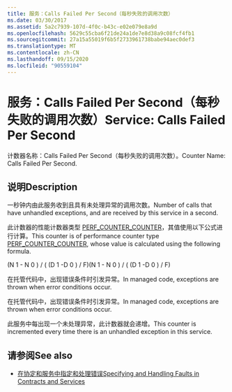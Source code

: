 ```yaml
---
title: 服务：Calls Failed Per Second（每秒失败的调用次数）
ms.date: 03/30/2017
ms.assetid: 5a2c7939-107d-4f0c-b43c-e02e079e8a9d
ms.openlocfilehash: 5629c55cba6f21de24a1de7e8d38a9c08fcf4fb1
ms.sourcegitcommit: 27a15a55019f6b5f2733961738babe94aec0def3
ms.translationtype: MT
ms.contentlocale: zh-CN
ms.lasthandoff: 09/15/2020
ms.locfileid: "90559104"
---
```

# <a name="service-calls-failed-per-second"></a><span data-ttu-id="5980f-102">服务：Calls Failed Per Second（每秒失败的调用次数）</span><span class="sxs-lookup"><span data-stu-id="5980f-102">Service: Calls Failed Per Second</span></span>
<span data-ttu-id="5980f-103">计数器名称：Calls Failed Per Second（每秒失败的调用次数）。</span><span class="sxs-lookup"><span data-stu-id="5980f-103">Counter Name: Calls Failed Per Second.</span></span>  
  
## <a name="description"></a><span data-ttu-id="5980f-104">说明</span><span class="sxs-lookup"><span data-stu-id="5980f-104">Description</span></span>  
 <span data-ttu-id="5980f-105">一秒钟内由此服务收到且具有未处理异常的调用次数。</span><span class="sxs-lookup"><span data-stu-id="5980f-105">Number of calls that have unhandled exceptions, and are received by this service in a second.</span></span>  
  
 <span data-ttu-id="5980f-106">此计数器的性能计数器类型 [PERF_COUNTER_COUNTER](/previous-versions/windows/it-pro/windows-server-2003/cc740048(v=ws.10))，其值使用以下公式进行计算。</span><span class="sxs-lookup"><span data-stu-id="5980f-106">This counter is of performance counter type [PERF_COUNTER_COUNTER](/previous-versions/windows/it-pro/windows-server-2003/cc740048(v=ws.10)), whose value is calculated using the following formula.</span></span>  
  
 <span data-ttu-id="5980f-107">(N 1 - N 0 ) / ( (D 1 -D 0 ) / F)</span><span class="sxs-lookup"><span data-stu-id="5980f-107">(N 1 - N 0 ) / ( (D 1 -D 0 ) / F)</span></span>  
  
 <span data-ttu-id="5980f-108">在托管代码中，出现错误条件时引发异常。</span><span class="sxs-lookup"><span data-stu-id="5980f-108">In managed code, exceptions are thrown when error conditions occur.</span></span>  
  
 <span data-ttu-id="5980f-109">在托管代码中，出现错误条件时引发异常。</span><span class="sxs-lookup"><span data-stu-id="5980f-109">In managed code, exceptions are thrown when error conditions occur.</span></span>  
  
 <span data-ttu-id="5980f-110">此服务中每出现一个未处理异常，此计数器就会递增。</span><span class="sxs-lookup"><span data-stu-id="5980f-110">This counter is incremented every time there is an unhandled exception in this service.</span></span>  
  
## <a name="see-also"></a><span data-ttu-id="5980f-111">请参阅</span><span class="sxs-lookup"><span data-stu-id="5980f-111">See also</span></span>

- [<span data-ttu-id="5980f-112">在协定和服务中指定和处理错误</span><span class="sxs-lookup"><span data-stu-id="5980f-112">Specifying and Handling Faults in Contracts and Services</span></span>](../../specifying-and-handling-faults-in-contracts-and-services.md)

